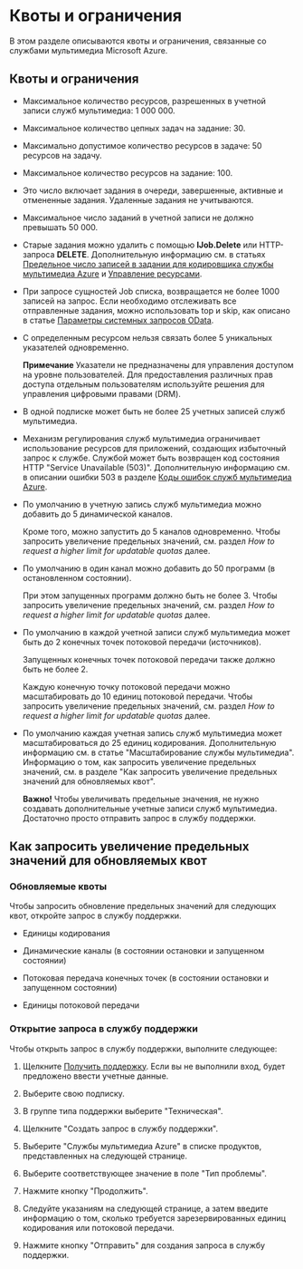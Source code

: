 ﻿<properties pageTitle="Квоты и ограничения на службы мультимедиа" description="В этом разделе описываются квоты и ограничения, связанные со службами мультимедиа Microsoft Azure." services="media-services" documentationCenter="" authors="Juliako" manager="dwrede" />

<tags ms.service="media-services" ms.devlang="" ms.topic="article" ms.tgt_pltfrm="" ms.workload="media" ms.date="01/23/2015" ms.author="juliako" />

# Квоты и ограничения

В этом разделе описываются квоты и ограничения, связанные со службами мультимедиа Microsoft Azure.

## Квоты и ограничения

- Максимальное количество ресурсов, разрешенных в учетной записи служб мультимедиа: 1 000 000. 

- Максимальное количество цепных задач на задание: 30.

- Максимально допустимое количество ресурсов в задаче: 50 ресурсов на задачу.
 
- Максимальное количество ресурсов на задание: 100.
 
- Это число включает задания в очереди, завершенные, активные и отмененные задания. Удаленные задания не учитываются.
 
- Максимальное число заданий в учетной записи не должно превышать 50 000.
 
- Старые задания можно удалить с помощью **IJob.Delete** или HTTP-запроса **DELETE**. Дополнительную информацию см. в статьях [Предельное число записей в задании для кодировщика службы мультимедиа Azure](http://blogs.msdn.com/b/randomnumber/archive/2014/05/05/job-record-limit-for-windows-azure-media-encoder.aspx) и [Управление ресурсами](https://msdn.microsoft.com/ru-ru/library/azure/dn642436.aspx). 
 
- При запросе сущностей Job списка, возвращается не более 1000 записей на запрос. Если необходимо отслеживать все отправленные задания, можно использовать top и skip, как описано в статье [Параметры системных запросов OData](http://msdn.microsoft.com/library/gg309461.aspx).  


- С определенным ресурсом нельзя связать более 5 уникальных указателей одновременно. 
	
	**Примечание**
	Указатели не предназначены для управления доступом на уровне пользователей. Для предоставления различных прав доступа отдельным пользователям используйте решения для управления цифровыми правами (DRM).

- В одной подписке может быть не более 25 учетных записей служб мультимедиа.

- Механизм регулирования служб мультимедиа ограничивает использование ресурсов для приложений, создающих избыточный запрос к службе. Службой может быть возвращен код состояния HTTP "Service Unavailable (503)". Дополнительную информацию см. в описании ошибки 503 в разделе [Коды ошибок служб мультимедиа Azure](http://msdn.microsoft.com/library/azure/dn168949.aspx).

- По умолчанию в учетную запись служб мультимедиа можно добавить до 5 динамической каналов. 

	Кроме того, можно запустить до 5 каналов одновременно. Чтобы запросить увеличение предельных значений, см. раздел *How to request a higher limit for updatable quotas* далее.

- По умолчанию в один канал можно добавить до 50 программ (в остановленном состоянии). 

	При этом запущенных программ должно быть не более 3. Чтобы запросить увеличение предельных значений, см. раздел *How to request a higher limit for updatable quotas* далее.

- По умолчанию в каждой учетной записи служб мультимедиа может быть до 2 конечных точек потоковой передачи (источников). 

	Запущенных конечных точек потоковой передачи также должно быть не более 2.

	Каждую конечную точку потоковой передачи можно масштабировать до 10 единиц потоковой передачи. Чтобы запросить увеличение предельных значений, см. раздел *How to request a higher limit for updatable quotas* далее.


- По умолчанию каждая учетная запись служб мультимедиа может масштабироваться до 25 единиц кодирования. Дополнительную информацию см. в статье "Масштабирование службы мультимедиа". Информацию о том, как запросить увеличение предельных значений, см. в разделе "Как запросить увеличение предельных значений для обновляемых квот".
	
	**Важно!**
	Чтобы увеличивать предельные значения, не нужно создавать дополнительные учетные записи служб мультимедиа. Достаточно просто отправить запрос в службу поддержки.

## Как запросить увеличение предельных значений для обновляемых квот

### Обновляемые квоты

Чтобы запросить обновление предельных значений для следующих квот, откройте запрос в службу поддержки.
- Единицы кодирования

- Динамические каналы (в состоянии остановки и запущенном состоянии)
 
- Потоковая передача конечных точек (в состоянии остановки и запущенном состоянии)
 
- Единицы потоковой передачи

### Открытие запроса в службу поддержки

Чтобы открыть запрос в службу поддержки, выполните следующее:

1. Щелкните [Получить поддержку](https://manage.windowsazure.com/?getsupport=true). Если вы не выполнили вход, будет предложено ввести учетные данные.

1. Выберите свою подписку.
 
1. В группе типа поддержки выберите "Техническая".
 
1. Щелкните "Создать запрос в службу поддержки". 
 
1. Выберите "Службы мультимедиа Azure" в списке продуктов, представленных на следующей странице.
 
1. Выберите соответствующее значение в поле "Тип проблемы".
 
1. Нажмите кнопку "Продолжить".
 
1. Следуйте указаниям на следующей странице, а затем введите информацию о том, сколько требуется зарезервированных единиц кодирования или потоковой передачи. 
 
1. Нажмите кнопку "Отправить" для создания запроса в службу поддержки.
 
<!--HONumber=45--> 
